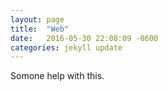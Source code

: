 ```yaml
---
layout: page
title:  "Web"
date:   2016-05-30 22:08:09 -0600
categories: jekyll update
---
```

Somone help with this.